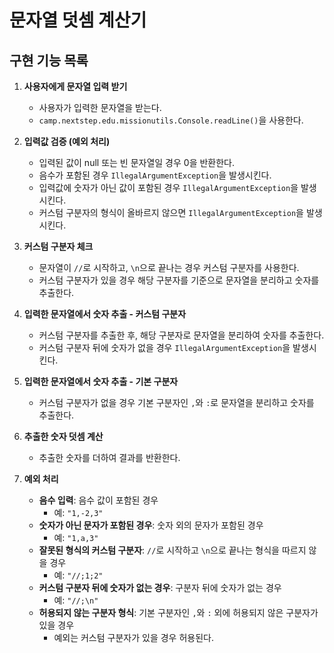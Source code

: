 # 문자열 덧셈 계산기

## 구현 기능 목록

1. **사용자에게 문자열 입력 받기**
    - 사용자가 입력한 문자열을 받는다.
    - `camp.nextstep.edu.missionutils.Console.readLine()`을 사용한다.

2. **입력값 검증 (예외 처리)**
    - 입력된 값이 null 또는 빈 문자열일 경우 0을 반환한다.
    - 음수가 포함된 경우 `IllegalArgumentException`을 발생시킨다.
    - 입력값에 숫자가 아닌 값이 포함된 경우 `IllegalArgumentException`을 발생시킨다.
    - 커스텀 구분자의 형식이 올바르지 않으면 `IllegalArgumentException`을 발생시킨다.

3. **커스텀 구분자 체크**
    - 문자열이 `//`로 시작하고, `\n`으로 끝나는 경우 커스텀 구분자를 사용한다.
    - 커스텀 구분자가 있을 경우 해당 구분자를 기준으로 문자열을 분리하고 숫자를 추출한다.

4. **입력한 문자열에서 숫자 추출 - 커스텀 구분자**
    - 커스텀 구분자를 추출한 후, 해당 구분자로 문자열을 분리하여 숫자를 추출한다.
    - 커스텀 구분자 뒤에 숫자가 없을 경우 `IllegalArgumentException`을 발생시킨다.

5. **입력한 문자열에서 숫자 추출 - 기본 구분자**
    - 커스텀 구분자가 없을 경우 기본 구분자인 `,`와 `:`로 문자열을 분리하고 숫자를 추출한다.

6. **추출한 숫자 덧셈 계산**
    - 추출한 숫자를 더하여 결과를 반환한다.

7. **예외 처리**
    - **음수 입력**: 음수 값이 포함된 경우 
        - 예: `"1,-2,3"` 
    - **숫자가 아닌 문자가 포함된 경우**: 숫자 외의 문자가 포함된 경우 
        - 예: `"1,a,3"` 
    - **잘못된 형식의 커스텀 구분자**: `//`로 시작하고 `\n`으로 끝나는 형식을 따르지 않을 경우 
        - 예: `"//;1;2"` 
    - **커스텀 구분자 뒤에 숫자가 없는 경우**: 구분자 뒤에 숫자가 없는 경우 
        - 예: `"//;\n"` 
    - **허용되지 않는 구분자 형식**: 기본 구분자인 `,`와 `:` 외에 허용되지 않은 구분자가 있을 경우 
        - 예외는 커스텀 구분자가 있을 경우 허용된다.